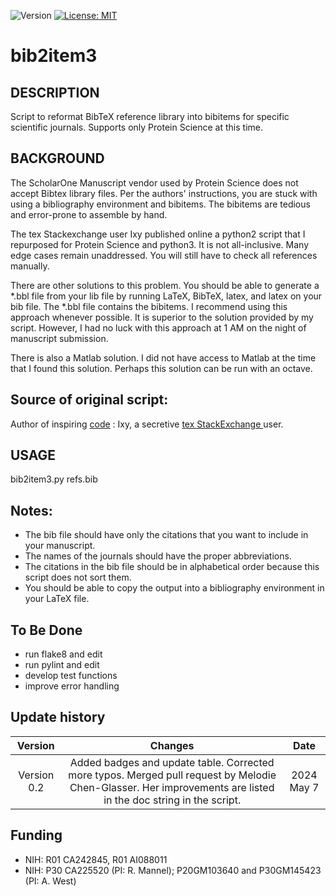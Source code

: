 ![Version](https://img.shields.io/static/v1?label=bib2item3&message=0.2&color=brightcolor)
[![License: MIT](https://img.shields.io/badge/License-MIT-blue.svg)](https://opensource.org/licenses/MIT)


# bib2item3

## DESCRIPTION

Script to reformat BibTeX reference library into bibitems for specific 
scientific journals. Supports only Protein Science at this time.


## BACKGROUND

The ScholarOne Manuscript vendor used by Protein Science does not accept
Bibtex library files. Per the authors' instructions, you are stuck
with using a bibliography environment and bibitems. The bibitems are tedious
and error-prone to assemble by hand.

The tex Stackexchange user Ixy published online a python2 script that I 
repurposed for Protein Science and python3. It is not all-inclusive. Many 
edge cases remain unaddressed. You will still have to check all references 
manually.

There are other solutions to this problem. You should be able to  generate a 
*.bbl file from your lib file by running LaTeX, BibTeX, latex, and latex on 
your bib file. The *.bbl file contains the bibitems. I recommend using
this approach whenever possible. It is superior to the solution provided by my script. However,
I had no luck with this approach at 1 AM on the night of manuscript submission.

There is also a Matlab solution. 
I did not have access to Matlab at the time that I found this solution. 
Perhaps this solution can be run with an octave.


## Source of original script: 

Author of inspiring [code](https://tex.stackexchange.com/questions/124874/converting-to-bibitem-in-latex)
: Ixy, a secretive [tex StackExchange ](https://tex.stackexchange.com/) user.


## USAGE

bib2item3.py refs.bib

## Notes:

- The bib file should have only the citations that you want to include in your manuscript.
- The names of the journals should have the proper abbreviations. 
- The citations in the bib file should be in alphabetical order because this script does not sort them.
- You should be able to copy the output into a bibliography environment in your LaTeX file. 


## To Be Done

- run flake8 and edit
- run pylint and edit
- develop test functions
- improve error handling

## Update history

|Version      | Changes                                                                                                                                    | Date                 |
|:-----------:|:------------------------------------------------------------------------------------------------------------------------------------------:|:--------------------:|
| Version 0.2 |  Added badges and update table. Corrected more typos. Merged pull request by Melodie Chen-Glasser. Her improvements are listed in the doc string in the script.   | 2024 May 7       |

## Funding
- NIH: R01 CA242845, R01 AI088011
- NIH: P30 CA225520 (PI: R. Mannel); P20GM103640 and P30GM145423 (PI: A. West)


